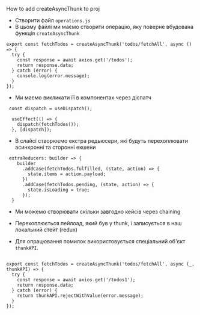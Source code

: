 How to add createAsyncThunk to proj

- Створити файл `operations.js`
- В цьому файлі ми маємо створити операцію, яку поверне вбудована функція `createAsyncThunk`

```
export const fetchTodos = createAsyncThunk('todos/fetchAll', async () => {
  try {
    const response = await axios.get('/todos');
    return response.data;
  } catch (error) {
    console.log(error.message);
  }
});
```

- Ми маємо викликати її в компонентах через діспатч

```
 const dispatch = useDispatch();

  useEffect(() => {
    dispatch(fetchTodos());
  }, [dispatch]);
```

- В слайсі створюємо екстра редьюсери, які будуть перехоплювати асинхронні та сторонні екшени

```
 extraReducers: builder => {
    builder
      .addCase(fetchTodos.fulfilled, (state, action) => {
        state.items = action.payload;
      })
      .addCase(fetchTodos.pending, (state, action) => {
        state.isLoading = true;
      });
  }
```

- Ми можемо створювати скільки завгодно кейсів через chaining
- Перехоплюється пейлоад, який був у thunk, і записується в наш локальний стейт (redux)

- Для опрацювання помилок використовується спеціальний об'єкт `thunkAPI`.

```

export const fetchTodos = createAsyncThunk('todos/fetchAll', async (_, thunkAPI) => {
  try {
    const response = await axios.get('/todos1');
    return response.data;
  } catch (error) {
    return thunkAPI.rejectWithValue(error.message);
  }
});
```
